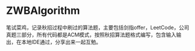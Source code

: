 # ZWBAlgorithm
笔试菜鸡，记录秋招过程中刷过的算法题，主要包括剑指offer，LeetCode，公司真题三部分，所有代码都是ACM模式，按照秋招算法题格式编写，包含输入输出，在本地IDE通过，分享出来一起互勉。
